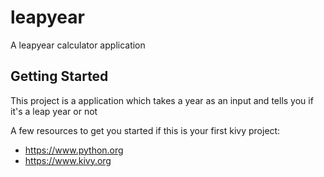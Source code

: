 # leapyear

A leapyear calculator application

## Getting Started

This project is a application which takes a year as an input 
and tells you if it's a leap year or not

A few resources to get you started if this is your first kivy project:

- https://www.python.org
- https://www.kivy.org

